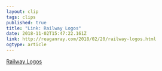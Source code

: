 ```yaml
---
layout: clip 
tags: clips 
published: true 
title: "Link: Railway Logos" 
date: 2018-11-02T15:47:22.161Z 
link: http://reaganray.com/2018/02/20/railway-logos.html 
ogtype: article 
---
```

[ Railway Logos ]( http://reaganray.com/2018/02/20/railway-logos.html ) 
